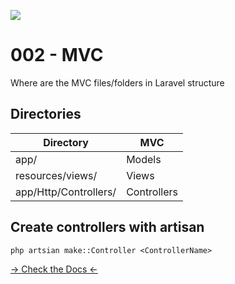 ![](https://camo.githubusercontent.com/c4b3056564d4d97f40afa08cffefa26c2a695316/68747470733a2f2f7265732e636c6f7564696e6172792e636f6d2f6474666276766b79702f696d6167652f75706c6f61642f76313536363333313337372f6c61726176656c2d6c6f676f6c6f636b75702d636d796b2d7265642e737667)

# 002 - MVC

Where are the MVC files/folders in Laravel structure

## Directories

| Directory             | MVC         |
|-----------------------|-------------|
| app/                  | Models      |
| resources/views/      | Views       |
| app/Http/Controllers/ | Controllers |

## Create controllers with artisan

```php artsian make::Controller <ControllerName>```

[-> Check the Docs <-](https://laravel.com/docs/7.x/structure)
